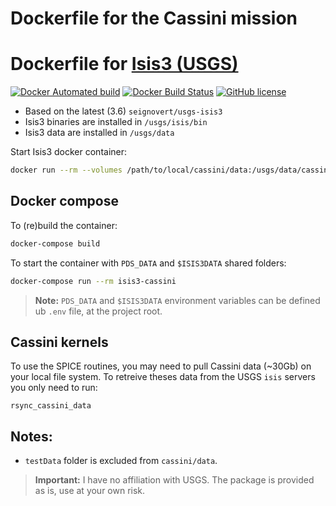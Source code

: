 Dockerfile for the Cassini mission
===================================

Dockerfile for [Isis3 (USGS)](https://isis.astrogeology.usgs.gov/)
=========================

[![Docker Automated build](https://img.shields.io/docker/automated/seignovert/isis3-cassini.svg)](https://hub.docker.com/r/seignovert/isis3-cassini/)
[![Docker Build Status](https://img.shields.io/docker/build/seignovert/isis3-cassini.svg)](https://hub.docker.com/r/seignovert/isis3-cassini/)
[![GitHub license](https://img.shields.io/github/license/seignovert/docker-usgs-isis3-cassini.svg)](https://github.com/seignovert/docker-usgs-isis3-cassini/blob/master/LICENSE.md)

- Based on the latest (3.6) `seignovert/usgs-isis3`
- Isis3 binaries are installed in `/usgs/isis/bin`
- Isis3 data are installed in `/usgs/data`

Start Isis3 docker container:
```bash
docker run --rm --volumes /path/to/local/cassini/data:/usgs/data/cassini -it seignovert/isis3-cassini
```

Docker compose
------
To (re)build the container:
```bash
docker-compose build
```

To start the container with `PDS_DATA` and `$ISIS3DATA` shared folders:
```bash
docker-compose run --rm isis3-cassini
```

> __Note:__ `PDS_DATA` and `$ISIS3DATA` environment variables can be defined ub `.env` file, at the project root.

Cassini kernels
----------------
To use the SPICE routines, you may need to pull Cassini data (~30Gb) on your local file system. To retreive theses data from the USGS `isis` servers you only need to run:
```
rsync_cassini_data
```

Notes:
-----
- `testData` folder is excluded from `cassini/data`.

> __Important:__ I have no affiliation with USGS. The package is provided as is, use at your own risk.